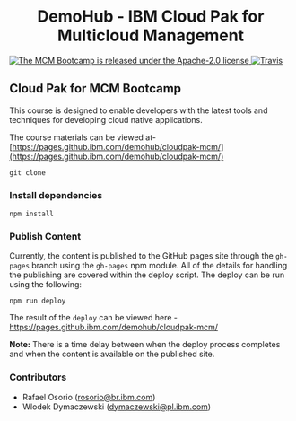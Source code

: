 
<h1 align="center">
DemoHub - IBM Cloud Pak for Multicloud Management
</h1>

<p align="left">
    <a href="https://github.ibm.com/demohub/cloudpak-mcm/blob/master/LICENSE">
    <img src="https://img.shields.io/badge/license-Apache--2.0-blue.svg" alt="The MCM Bootcamp is released under the Apache-2.0 license" />
    <a href="https://travis.ibm.com/demohub/cloudpak-mcm"><img src="https://travis.ibm.com/demohub/cloudpak-mcm.svg?token=bsyfqHy4xhMwWSdQvCND&branch=master" alt="Travis"></a>
  </a>
</p>

## Cloud Pak for MCM Bootcamp

This course is designed to enable developers with the latest tools and techniques for developing cloud native applications.

The course materials can be viewed at- [https://pages.github.ibm.com/demohub/cloudpak-mcm/](https://pages.github.ibm.com/demohub/cloudpak-mcm/)


```
git clone
```

### Install dependencies

```
npm install
```

### Publish Content

Currently, the content is published to the GitHub pages site through the `gh-pages` branch
using the `gh-pages` npm module. All of the details for handling the publishing are covered within
the deploy script. The deploy can be run using the following:

```
npm run deploy
```

The result of the `deploy` can be viewed here - https://pages.github.ibm.com/demohub/cloudpak-mcm/

**Note:** There is a time delay between when the deploy process completes and when the
content is available on the published site.

### Contributors

- Rafael Osorio (rosorio@br.ibm.com)
- Wlodek Dymaczewski (dymaczewski@pl.ibm.com)
